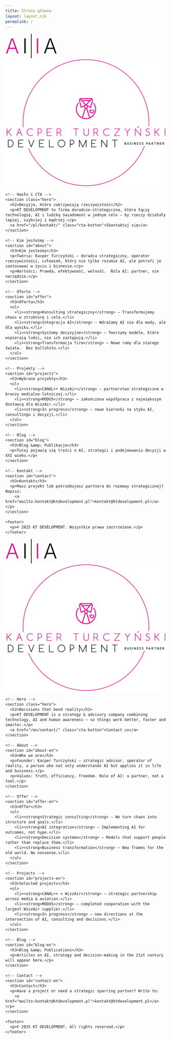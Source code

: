 ```yaml
---
title: Strona główna
layout: layout.njk
permalink: /
---
```


<!--
  PL/EN bez przeładowania + AI|IA (różowo‑czarne, duże, z separatorem)
  ZMIANY:
  • usunięty czarny napis "Kacper Turczyński Development" pod logo (PL i EN)
  • usunięta szara kreska w nagłówku (border-bottom) — nadpisanie CSS
-->

<style>
  /* === USUŃ SZARĄ LINIĘ POD NAGŁÓWKIEM === */
  header, .header{ border-bottom:none !important; box-shadow:none !important; }

  /* === NO-RELOAD LANGUAGE TOGGLE (widoczność bloków) === */
  html[data-lang="pl"] .lang-en{ display:none !important; }
  html[data-lang="en"] .lang-pl{ display:none !important; }
  .language-switcher a[aria-current="true"]{ font-weight:700; text-decoration:underline; }

  /* === AI|IA — wersja jak wcześniej (różowo‑czarne, duże) === */
  :root{ --pink:#DF1995; --ink:#111; }
  .ai-lockup{ display:inline-grid; grid-auto-flow:column; align-items:center; gap: clamp(8px, 1.2vw, 16px); }
  .ai-lockup .ch{ line-height:1; font-weight:300; letter-spacing:0; font-size: clamp(64px, 8.5vw, 140px); }
  .ai-lockup .pink{ color: var(--pink); }
  .ai-lockup .ink{ color: var(--ink); }
  .ai-lockup .bar{ width: 2px; height: clamp(80px, 10vw, 150px); background: var(--ink); display:block; }

  /* Drobna kosmetyka na mobile (nic agresywnego) */
  @media (max-width: 1023px){
    .ai-lockup{ gap: clamp(6px, 2.5vw, 10px); }
    .ai-lockup .ch{ font-size: clamp(36px, 12vw, 64px); }
    .ai-lockup .bar{ height: clamp(42px, 14vw, 76px); }
  }
</style>

<main id="home" class="home">
  <!-- ================== POLSKI ================== -->
  <div class="lang-pl" lang="pl">
    <!-- Sekcja logotypów AI | IA oraz logotypu KT Development -->
    <section class="hero-logos">
      <div class="ai-lockup" role="img" aria-label="AI | IA">
        <span class="ch pink">A</span>
        <span class="ch ink">I</span>
        <span class="bar" aria-hidden="true"></span>
        <span class="ch pink">I</span>
        <span class="ch ink">A</span>
      </div>
      <div class="kt-logo">
        <img src="/base_logo_white_background.png" alt="Logo KT Development" />
      </div>
    </section>

    <!-- Hasło i CTA -->
    <section class="hero">
      <h2>Decyzje, które zakrzywiają rzeczywistość</h2>
      <p>KT DEVELOPMENT to firma doradczo‑strategiczna, która łączy technologię, AI i ludzką świadomość w jednym celu – by rzeczy działały lepiej, szybciej i mądrzej.</p>
      <a href="/pl/kontakt/" class="cta-button">Skontaktuj się</a>
    </section>

    <!-- Kim jesteśmy -->
    <section id="about">
      <h3>Kim jesteśmy</h3>
      <p>Twórca: Kacper Turczyński – doradca strategiczny, operator rzeczywistości, człowiek, który nie tylko rozumie AI, ale potrafi je zastosować w życiu i biznesie.</p>
      <p>Wartości: Prawda, efektywność, wolność.  Rola AI: partner, nie narzędzie.</p>
    </section>

    <!-- Oferta -->
    <section id="offer">
      <h3>Oferta</h3>
      <ul>
        <li><strong>Konsulting strategiczny</strong> — Transformujemy chaos w strukturę i cele.</li>
        <li><strong>Integracja AI</strong> — Wdrażamy AI nie dla mody, ale dla wyniku.</li>
        <li><strong>Systemy decyzyjne</strong> — Tworzymy modele, które wspierają ludzi, nie ich zastępują.</li>
        <li><strong>Transformacja firm</strong> — Nowe ramy dla starego świata.  Bez bullshitu.</li>
      </ul>
    </section>

    <!-- Projekty -->
    <section id="projects">
      <h3>Wybrane projekty</h3>
      <ul>
        <li><strong>CANAL++ WizzAir</strong> — partnerstwo strategiczne w branży medialno‑lotniczej.</li>
        <li><strong>MODUS</strong> — zakończona współpraca z największym dostawcą dla WizzAir.</li>
        <li><strong>In progress</strong> — nowe kierunki na styku AI, consultingu i decyzji.</li>
      </ul>
    </section>

    <!-- Blog -->
    <section id="blog">
      <h3>Blog &amp; Publikacje</h3>
      <p>Tutaj pojawią się treści o AI, strategii i podejmowaniu decyzji w XXI wieku.</p>
    </section>

    <!-- Kontakt -->
    <section id="contact">
      <h3>Kontakt</h3>
      <p>Masz projekt lub potrzebujesz partnera do rozmowy strategicznej?  Napisz:
        <a href="mailto:kontakt@ktdevelopment.pl">kontakt@ktdevelopment.pl</a></p>
    </section>

    <footer>
      <p>© 2025 KT DEVELOPMENT. Wszystkie prawa zastrzeżone.</p>
    </footer>
  </div>

  <!-- ================== ENGLISH ================== -->
  <div class="lang-en" lang="en">
    <!-- Logos section -->
    <section class="hero-logos">
      <div class="ai-lockup" role="img" aria-label="AI | IA">
        <span class="ch pink">A</span>
        <span class="ch ink">I</span>
        <span class="bar" aria-hidden="true"></span>
        <span class="ch pink">I</span>
        <span class="ch ink">A</span>
      </div>
      <div class="kt-logo">
        <img src="/base_logo_white_background.png" alt="KT Development logo" />
      </div>
    </section>

    <!-- Hero -->
    <section class="hero">
      <h2>Decisions that bend reality</h2>
      <p>KT DEVELOPMENT is a strategy & advisory company combining technology, AI and human awareness — so things work better, faster and smarter.</p>
      <a href="/en/contact/" class="cta-button">Contact us</a>
    </section>

    <!-- About -->
    <section id="about-en">
      <h3>Who we are</h3>
      <p>Founder: Kacper Turczyński — strategic advisor, operator of reality, a person who not only understands AI but applies it in life and business.</p>
      <p>Values: Truth, efficiency, freedom. Role of AI: a partner, not a tool.</p>
    </section>

    <!-- Offer -->
    <section id="offer-en">
      <h3>Offer</h3>
      <ul>
        <li><strong>Strategic consulting</strong> — We turn chaos into structure and goals.</li>
        <li><strong>AI integration</strong> — Implementing AI for outcomes, not hype.</li>
        <li><strong>Decision systems</strong> — Models that support people rather than replace them.</li>
        <li><strong>Business transformation</strong> — New frames for the old world. No nonsense.</li>
      </ul>
    </section>

    <!-- Projects -->
    <section id="projects-en">
      <h3>Selected projects</h3>
      <ul>
        <li><strong>CANAL++ × WizzAir</strong> — strategic partnership across media & aviation.</li>
        <li><strong>MODUS</strong> — completed cooperation with the largest WizzAir supplier.</li>
        <li><strong>In progress</strong> — new directions at the intersection of AI, consulting and decisions.</li>
      </ul>
    </section>

    <!-- Blog -->
    <section id="blog-en">
      <h3>Blog &amp; Publications</h3>
      <p>Articles on AI, strategy and decision‑making in the 21st century will appear here.</p>
    </section>

    <!-- Contact -->
    <section id="contact-en">
      <h3>Contact</h3>
      <p>Have a project or need a strategic sparring partner? Write to:
        <a href="mailto:kontakt@ktdevelopment.pl">kontakt@ktdevelopment.pl</a></p>
    </section>

    <footer>
      <p>© 2025 KT DEVELOPMENT. All rights reserved.</p>
    </footer>
  </div>
</main>

<script>
(function(){
  const LS_KEY = 'site_lang';
  const qs = new URLSearchParams(location.search);
  const urlLang = qs.get('lang');
  const saved = localStorage.getItem(LS_KEY);
  const navLang = (navigator.language || navigator.userLanguage || 'en').toLowerCase().startsWith('pl') ? 'pl' : 'en';
  let lang = (urlLang==='pl'||urlLang==='en') ? urlLang : (saved || navLang);

  function applyLang(newLang){
    lang = newLang;
    document.documentElement.setAttribute('data-lang', lang);
    localStorage.setItem(LS_KEY, lang);
    // Podmień ?lang= w URL bez przeładowania
    const params = new URLSearchParams(location.search);
    params.set('lang', lang);
    history.replaceState({}, '', location.pathname + '?' + params.toString() + location.hash);
    // aria-current/pressed w przełączniku nagłówka
    document.querySelectorAll('.language-switcher a').forEach(a=>{
      const code = (a.textContent||'').trim().toLowerCase();
      a.setAttribute('aria-current', code===lang ? 'true':'false');
      a.setAttribute('aria-pressed', code===lang ? 'true':'false');
    });
  }

  // Init
  applyLang(lang);

  // Przechwyć klik w istniejącym przełączniku języka
  const switcher = document.querySelector('.language-switcher');
  if(switcher){
    switcher.addEventListener('click', function(e){
      const a = e.target.closest('a');
      if(!a) return;
      const code = (a.textContent||'').trim().toLowerCase();
      if(code==='pl' || code==='en'){
        e.preventDefault();
        applyLang(code);
      }
    }, true);
  }
})();
</script>
